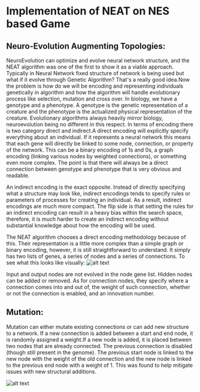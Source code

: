 # Implementation of NEAT on NES based Game
## Neuro-Evolution Augmenting Topologies: 
NeuroEvolution can optimize and evolve neural network structure, and the NEAT algorithm was one of the first to show it as a viable approach. 
Typically in Neural Network fixed structure of network is being used but what if it evolve through Genetic Algorithm? That's a really good idea.Now the problem is how do we will be 
encoding and representing individuals genetically in algorithm and how the algorithm will handle evolutionary process like selection, mutation and cross over. In biology, we have a 
genotype and a phenotype. A genotype is the genetic representation of a creature and the phenotype is the actualized physical representation of the creature. Evolutionary algorithms
always heavily mirror biology, neuroevolution being no different in this respect. In terms of encoding there is two category direct and indirect.A direct encoding will explicitly specify everything about an individual. If it represents a neural network this means that each gene will directly be linked to some node, connection, or property of the network. This can be a binary encoding of 1s and 0s, a graph encoding (linking various nodes by weighted connections), or something even more complex. The point is that there will always be a direct connection between genotype and phenotype that is very obvious and readable.

An indirect encoding is the exact opposite. Instead of directly specifying what a structure may look like, indirect encodings tends to specify rules or parameters of processes for creating an individual. As a result, indirect encodings are much more compact. The flip side is that setting the rules for an indirect encoding can result in a heavy bias within the search space, therefore, it is much harder to create an indirect encoding without substantial knowledge about how the encoding will be used.

The NEAT algorithm chooses a direct encoding methodology because of this. Their representation is a little more complex than a simple graph or binary encoding, however, it is still straightforward to understand. It simply has two lists of genes, a series of nodes and a series of connections. To see what this looks like visually: 
![alt text](https://miro.medium.com/max/875/0*Kze4g6cLA3maofxq.png)

Input and output nodes are not evolved in the node gene list. Hidden nodes can be added or removed. As for connection nodes, they specify where a connection comes into and out of, the weight of such connection, whether or not the connection is enabled, and an innovation number. 

## Mutation:
Mutation can either mutate existing connections or can add new structure to a network. If a new connection is added between a start and end node, it is randomly assigned a weight.If a new node is added, it is placed between two nodes that are already connected. The previous connection is disabled (though still present in the genome). The previous start node is linked to the new node with the weight of the old connection and the new node is linked to the previous end node with a weight of 1. This was found to help mitigate issues with new structural additions.

![alt text](http://miro.medium.com/max/558/0*hk8JqrWFbRiG04L2.jpg)
